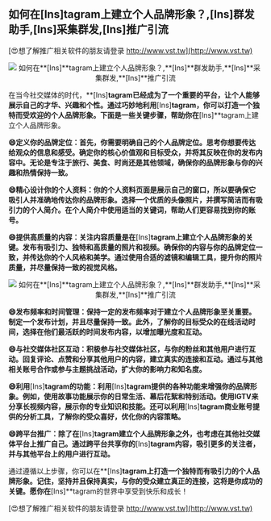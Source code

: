 ## **如何在**[Ins]**tagram上建立个人品牌形象？,**[Ins]**群发助手,**[Ins]**采集群发,**[Ins]**推广引流**

[😍想了解推广相关软件的朋友请登录 http://www.vst.tw](http://www.vst.tw)

 <center><img src="https://vst.tw/MP4/tuiguang/png/1.png" alt="如何在**[Ins]**tagram上建立个人品牌形象？,**[Ins]**群发助手,**[Ins]**采集群发,**[Ins]**推广引流"></center>

在当今社交媒体的时代，**[Ins]**tagram已经成为了一个重要的平台，让个人能够展示自己的才华、兴趣和个性。通过巧妙地利用**[Ins]**tagram，你可以打造一个独特而受欢迎的个人品牌形象。下面是一些关键步骤，帮助你在**[Ins]**tagram上建立个人品牌形象。

**😄定义你的品牌定位：首先，你需要明确自己的个人品牌定位。思考你想要传达给观众的信息和感受。确定你的核心价值观和目标受众，并将其反映在你的发布内容中。无论是专注于旅行、美食、时尚还是其他领域，确保你的品牌形象与你的兴趣和热情保持一致。**

**😄精心设计你的个人资料：你的个人资料页面是展示自己的窗口，所以要确保它吸引人并准确地传达你的品牌形象。选择一个优质的头像照片，并撰写简洁而有吸引力的个人简介。在个人简介中使用适当的关键词，帮助人们更容易找到你的账号。**

**😄提供高质量的内容：关注内容质量是在**[Ins]**tagram上建立个人品牌形象的关键。发布有吸引力、独特和高质量的照片和视频。确保你的内容与你的品牌定位一致，并传达你的个人风格和美学。通过使用合适的滤镜和编辑工具，提升你的照片质量，并尽量保持一致的视觉风格。**

 <center><img src="https://vst.tw/MP4/tuiguang/png/1.png" alt="如何在**[Ins]**tagram上建立个人品牌形象？,**[Ins]**群发助手,**[Ins]**采集群发,**[Ins]**推广引流"></center>

**😄发布频率和时间管理：保持一定的发布频率对于建立个人品牌形象至关重要。制定一个发布计划，并且尽量保持一致。此外，了解你的目标受众的在线活动时间，选择在他们最活跃的时间发布内容，以增加曝光度和互动。**

**😄与社交媒体社区互动：积极参与社交媒体社区，与你的粉丝和其他用户进行互动。回复评论、点赞和分享其他用户的内容，建立真实的连接和互动。通过与其他相关账号合作或参与主题挑战活动，扩大你的影响力和知名度。**

**😄利用**[Ins]**tagram的功能：利用**[Ins]**tagram提供的各种功能来增强你的品牌形象。例如，使用故事功能展示你的日常生活、幕后花絮和特别活动。使用IGTV来分享长视频内容，展示你的专业知识和技能。还可以利用**[Ins]**tagram商业账号提供的分析工具，了解你的受众喜好，优化你的内容策略。**

**😄跨平台推广：除了在**[Ins]**tagram建立个人品牌形象之外，也考虑在其他社交媒体平台上推广自己。通过跨平台共享你的**[Ins]**tagram内容，吸引更多的关注者，并与其他平台上的用户进行互动。**

通过遵循以上步骤，你可以在**[Ins]**tagram上打造一个独特而有吸引力的个人品牌形象。记住，坚持并且保持真实，与你的受众建立真正的连接，这将是你成功的关键。愿你在**[Ins]**tagram的世界中享受到快乐和成长！

[😍想了解推广相关软件的朋友请登录 http://www.vst.tw](http://www.vst.tw)




